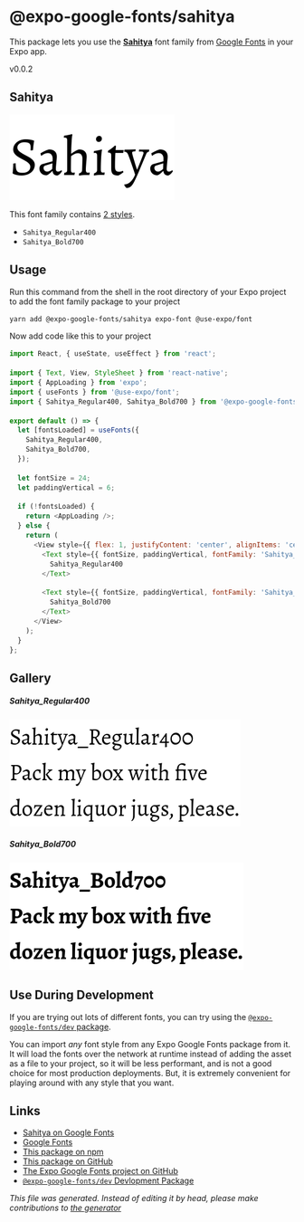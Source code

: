 # @expo-google-fonts/sahitya

This package lets you use the [**Sahitya**](https://fonts.google.com/specimen/Sahitya) font family from [Google Fonts](https://fonts.google.com/) in your Expo app.

v0.0.2

## Sahitya

![Sahitya](./font-family.png)

This font family contains [2 styles](#gallery).

- `Sahitya_Regular400`
- `Sahitya_Bold700`

## Usage

Run this command from the shell in the root directory of your Expo project to add the font family package to your project
```sh
yarn add @expo-google-fonts/sahitya expo-font @use-expo/font
```

Now add code like this to your project
```js
import React, { useState, useEffect } from 'react';

import { Text, View, StyleSheet } from 'react-native';
import { AppLoading } from 'expo';
import { useFonts } from '@use-expo/font';
import { Sahitya_Regular400, Sahitya_Bold700 } from '@expo-google-fonts/sahitya';

export default () => {
  let [fontsLoaded] = useFonts({
    Sahitya_Regular400,
    Sahitya_Bold700,
  });

  let fontSize = 24;
  let paddingVertical = 6;

  if (!fontsLoaded) {
    return <AppLoading />;
  } else {
    return (
      <View style={{ flex: 1, justifyContent: 'center', alignItems: 'center' }}>
        <Text style={{ fontSize, paddingVertical, fontFamily: 'Sahitya_Regular400' }}>
          Sahitya_Regular400
        </Text>

        <Text style={{ fontSize, paddingVertical, fontFamily: 'Sahitya_Bold700' }}>
          Sahitya_Bold700
        </Text>
      </View>
    );
  }
};

```

## Gallery

##### Sahitya_Regular400
![Sahitya_Regular400](./54146b1b18bccc5173c7f1cc478fd450cfb721e1b3d40df0ebd3dcf6711c6c48.ttf.png)

##### Sahitya_Bold700
![Sahitya_Bold700](./14383134c508c525e61d88a045189d98b08191a7cadfada9c90a82eea5d88ee6.ttf.png)


## Use During Development

If you are trying out lots of different fonts, you can try using the [`@expo-google-fonts/dev` package](https://www.npmjs.com/package/@expo-google-fonts/dev).

You can import *any* font style from any Expo Google Fonts package from it. It will load the fonts
over the network at runtime instead of adding the asset as a file to your project, so it will be 
less performant, and is not a good choice for most production deployments. But, it is extremely convenient
for playing around with any style that you want.

## Links

- [Sahitya on Google Fonts](https://fonts.google.com/specimen/Sahitya)
- [Google Fonts](https://fonts.google.com/)
- [This package on npm](https://www.npmjs.com/package/@expo-google-fonts/sahitya)
- [This package on GitHub](https://github.com/expo/google-fonts/tree/master/font-packages/sahitya)
- [The Expo Google Fonts project on GitHub](https://github.com/expo/google-fonts)
- [`@expo-google-fonts/dev` Devlopment Package](https://github.com/expo/google-fonts/tree/master/font-packages/dev)


*This file was generated. Instead of editing it by head, please make contributions to [the generator](https://github.com/expo/google-fonts/tree/master/packages/generator)*
